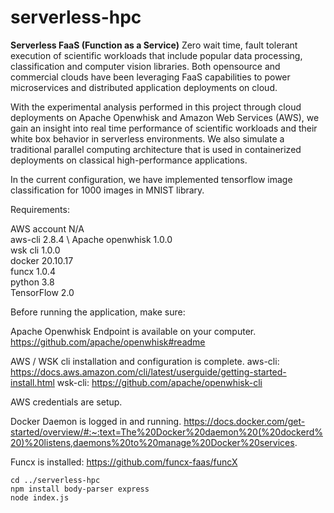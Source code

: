# serverless-hpc



**Serverless FaaS (Function as a Service)** 
Zero wait time, fault tolerant execution of scientific workloads that include popular data processing, classification and computer vision libraries. Both opensource and commercial clouds have been leveraging FaaS capabilities to power microservices and distributed application deployments on cloud. 

With the experimental analysis performed in this project through cloud deployments on Apache Openwhisk and Amazon Web Services (AWS), we gain an insight into real time performance of scientific workloads and their white box behavior in serverless environments. We also simulate a traditional parallel computing architecture that is used in containerized deployments on classical high-performance applications. 

In the current configuration, we have implemented tensorflow image classification for 1000 images in MNIST library. 

Requirements: 

AWS account	N/A \
aws-cli	2.8.4  \ 
Apache openwhisk	1.0.0 \
wsk cli 	1.0.0 \
docker	20.10.17 \
funcx	1.0.4 \
python	3.8 \
TensorFlow 	2.0

Before running the application, make sure: 

Apache Openwhisk Endpoint is available on your computer. 
https://github.com/apache/openwhisk#readme

AWS / WSK cli installation and configuration is complete. 
aws-cli: https://docs.aws.amazon.com/cli/latest/userguide/getting-started-install.html
wsk-cli: https://github.com/apache/openwhisk-cli

AWS credentials are setup.

Docker Daemon is logged in and running. 
https://docs.docker.com/get-started/overview/#:~:text=The%20Docker%20daemon%20(%20dockerd%20)%20listens,daemons%20to%20manage%20Docker%20services.

Funcx is installed: 
https://github.com/funcx-faas/funcX


```
cd ../serverless-hpc 
npm install body-parser express 
node index.js
```

